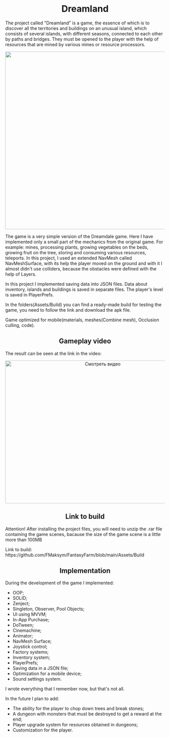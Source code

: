 <h1 align="center">
   Dreamland
</h1> 

   The project called "Dreamland" is a game, the essence of which is to discover all the territories and buildings on an unusual island, which consists of several islands, with different seasons, connected to each other by paths and bridges. They must be opened to the player with the help of resources that are mined by various mines or resource processors. 

<p align="center"> <img src="https://github.com/FMaksym/FantasyFarm/blob/main/Assets/Media/Image%201.png" width="800" height="560"/></p>

   The game is a very simple version of the Dreamdale game. Here I have implemented only a small part of the mechanics from the original game. For example: mines, processing plants, growing vegetables on the beds, growing fruit on the tree, storing and consuming various resources, teleports. In this project, I used an extended NavMesh called NavMeshSurface, with its help the player moved on the ground and with it I almost didn't use colliders, because the obstacles were defined with the help of Layers.

<p>In this project I implemented saving data into JSON files. Data about inventory, islands and buildings is saved in separate files. The player's level is saved in PlayerPrefs.</p>
   
<p>In the folders(Assets/Build) you can find a ready-made build for testing the game, you need to follow the link and download the apk file. </p>
   
<p>Game optimized for mobile(materials, meshes(Combine mesh), Occlusion culling, code).</p>

<h2 align="center">
   Gameplay video
</h2> 

<p>The result can be seen at the link in the video:</p>
 <div align="center">
  <a href="https://www.youtube.com/watch?v=RW89NrZ9zPE" >
    <img src="https://img.youtube.com/vi/RW89NrZ9zPE/0.jpg" alt="Смотреть видео" width="600" height="450">
  </a>
</div>

<h2 align="center">
   Link to build
</h2> 
   <p>Attention! After installing the project files, you will need to unzip the .rar file containing the game scenes, bacause the size of the game scene is a little more than 100MB</p>
   
   <p>Link to build:
https://github.com/FMaksym/FantasyFarm/blob/main/Assets/Build</p>

<h2 align="center">
   Implementation
</h2>
<p>During the development of the game I implemented:</p>
<ul><li>OOP;</li>  
<li>SOLID;</li>
<li>Zenject;</li>
<li>Singleton, Observer, Pool Objects;</li> 
<li>UI using MVVM;</li>
<li>In-App Purchase;</li> 
<li>DoTween;</li> 
<li>Cinemachine;</li> 
<li>Animator;</li> 
<li>NavMesh Surface;</li> 
<li>Joystick control;</li> 
<li>Factory systems;</li> 
<li>Inventory system;</li> 
<li>PlayerPrefs;</li> 
<li>Saving data in a JSON file;</li> 
<li>Optimization for a mobile device;</li> 
<li>Sound settings system.</li> </ul>  
<p>I wrote everything that I remember now, but that's not all.</p>

   <p>In the future I plan to add:</p>
<ul><li>The ability for the player to chop down trees and break stones;</li> 
<li>A dungeon with monsters that must be destroyed to get a reward at the end;</li> 
<li>Player upgrade system for resources obtained in dungeons;</li> 
<li>Customization for the player.</li> </ul> 
